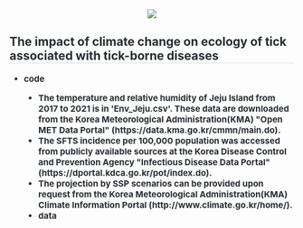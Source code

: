 <div align= "center">
<img src="https://capsule-render.vercel.app/api?type=soft&color=auto&height=120&text=%20&animation=&fontColor=000000&fontSize=40" />
</div>
<div style="text-align: left;"> 
<h2 style="border-bottom: 1px solid #d8dee4; color: #282d33;"> The impact of climate change on ecology of tick associated with tick-borne diseases </h2>  
<div style="font-weight: 700; font-size: 15px; text-align: left; color: #282d33;"> 
<ul style= 'list-style-type:disc'>
   <li> code</li>
       <ul style='list-style-type:disc'; list-style-position:inside'>
       <li> The temperature and relative humidity of Jeju Island from 2017 to 2021 is in 'Env_Jeju.csv'. These data are downloaded from the Korea Meteorological Administration(KMA) "Open MET Data Portal" (https://data.kma.go.kr/cmmn/main.do).</li>
       <li> The SFTS incidence per 100,000 population was accessed from publicly available sources at the Korea Disease Control and Prevention Agency "Infectious Disease Data Portal" (https://dportal.kdca.go.kr/pot/index.do). </li>
       <li> The projection by SSP scenarios can be provided upon request from the Korea Meteorological Administration(KMA) Climate Information Portal (http://www.climate.go.kr/home/).  </li>

<li> data</li>
        
    

    
